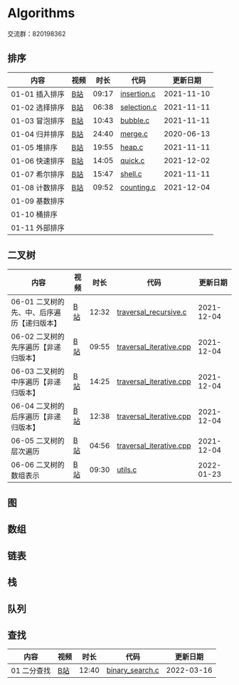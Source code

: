 # Algorithms

交流群：820198362

## 排序

|内容|视频|时长|代码|更新日期|
|---|---|---|---|---|
|01-01 插入排序|[B站](https://www.bilibili.com/video/BV1TD4y1Q751/)|09:17|[insertion.c](./01-sort/01-insertion/insertion.c)|2021-11-10|
|01-02 选择排序|[B站](https://www.bilibili.com/video/BV1VK4y1475t/)|06:38|[selection.c](./01-sort/02-selection/selection.c)|2021-11-11|
|01-03 冒泡排序|[B站](https://www.bilibili.com/video/BV1Hg4y1q7tz/)|10:43|[bubble.c](./01-sort/03-bubble/bubble.c)|2021-11-11|
|01-04 归并排序|[B站](https://www.bilibili.com/video/BV1Pt4y197VZ/)|24:40|[merge.c](./01-sort/04-merge/merge.c)|2020-06-13|
|01-05 堆排序|[B站](https://www.bilibili.com/video/BV1fp4y1D7cj/)|19:55|[heap.c](./01-sort/05-heap/heap.c)|2021-11-11|
|01-06 快速排序|[B站](https://www.bilibili.com/video/BV1WF41187Bp/)|14:05|[quick.c](./01-sort/06-quick/quick.c)|2021-12-02|
|01-07 希尔排序|[B站](https://www.bilibili.com/video/BV1BK4y1478X/)|15:47|[shell.c](./01-sort/07-shell/shell.c)|2021-11-11|
|01-08 计数排序|[B站](https://www.bilibili.com/video/BV1KU4y1M7VY)|09:52|[counting.c](./01-sort/08-counting/counting.c)|2021-12-04|
|01-09 基数排序|||||
|01-10 桶排序|||||
|01-11 外部排序|||||

## 二叉树

|内容|视频|时长|代码|更新日期|
|---|---|---|---|---|
|06-01 二叉树的先、中、后序遍历【递归版本】|[B站](https://www.bilibili.com/video/BV1CQ4y1e7av)|12:32|[traversal_recursive.c](./06-binary_tree/01-traversal/traversal_recursive.c)|2021-12-04|
|06-02 二叉树的先序遍历【非递归版本】|[B站](https://www.bilibili.com/video/BV1QM4y1w7YS)|09:55|[traversal_iterative.cpp](./06-binary_tree/01-traversal/traversal_iterative.cpp)|2021-12-04|
|06-03 二叉树的中序遍历【非递归版本】|[B站](https://www.bilibili.com/video/BV1hi4y1Z7Ku)|14:25|[traversal_iterative.cpp](./06-binary_tree/01-traversal/traversal_iterative.cpp)|2021-12-04|
|06-04 二叉树的后序遍历【非递归版本】|[B站](https://www.bilibili.com/video/BV18i4y1Z7am)|12:38|[traversal_iterative.cpp](./06-binary_tree/01-traversal/traversal_iterative.cpp)|2021-12-04|
|06-05 二叉树的层次遍历|[B站](https://www.bilibili.com/video/BV1sR4y1s7kB)|04:56|[traversal_iterative.cpp](./06-binary_tree/01-traversal/traversal_iterative.cpp)|2021-12-04|
|06-06 二叉树的数组表示|[B站](https://www.bilibili.com/video/BV1im4y1S7Sb)|09:30|[utils.c](/06-binary_tree/utils.c)|2022-01-23|

## 图

## 数组

## 链表

## 栈

## 队列

## 查找

|内容|视频|时长|代码|更新日期|
|---|---|---|---|---|
|01 二分查找|[B站](https://www.bilibili.com/video/BV1RP4y1M7kk)|12:40|[binary_search.c](/07-search/binary_search.c)|2022-03-16|
